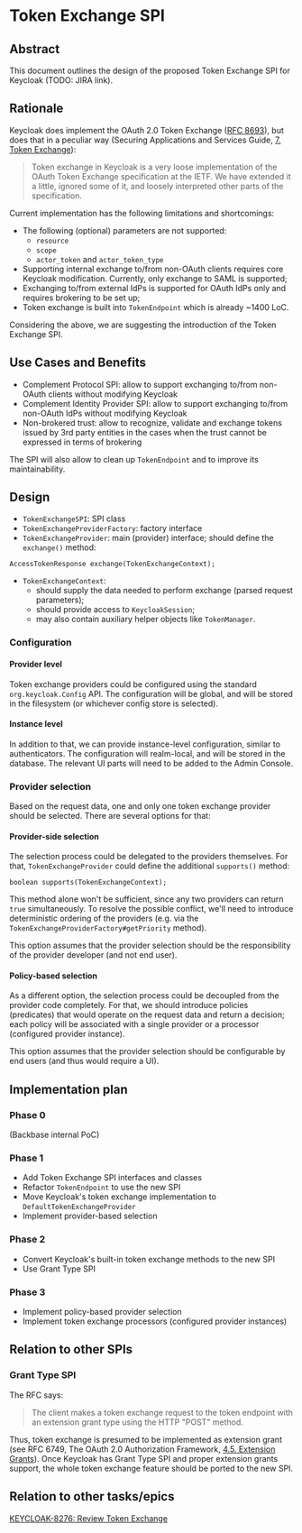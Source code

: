 # Token Exchange SPI

## Abstract
This document outlines the design of the proposed Token Exchange SPI for Keycloak (TODO: JIRA link).
## Rationale
Keycloak does implement the OAuth 2.0 Token Exchange ([RFC 8693](https://tools.ietf.org/html/rfc8693)), but does that in a peculiar way (Securing Applications and Services Guide, [7. Token Exchange](https://www.keycloak.org/docs/latest/securing_apps/index.html#_token-exchange)):
> Token exchange in Keycloak is a very loose implementation of the OAuth Token Exchange specification at the IETF. We have extended it a little, ignored some of it, and loosely interpreted other parts of the specification.

Current implementation has the following limitations and shortcomings:
* The following (optional) parameters are not supported:
	* `resource`
	* `scope`
	* `actor_token` and `actor_token_type`
* Supporting internal exchange to/from non-OAuth clients requires core Keycloak modification. Currently, only exchange to SAML is supported;
* Exchanging to/from external IdPs is supported for OAuth IdPs only and requires brokering to be set up;
* Token exchange is built into `TokenEndpoint` which is already ~1400 LoC.

Considering the above, we are suggesting the introduction of the Token Exchange SPI.

## Use Cases and Benefits
* Complement Protocol SPI: allow to support exchanging to/from non-OAuth clients without modifying Keycloak
* Complement Identity Provider SPI: allow to support exchanging to/from non-OAuth IdPs without modifying Keycloak
* Non-brokered trust: allow to recognize, validate and exchange tokens issued by 3rd party entities in the cases when the trust cannot be expressed in terms of brokering

The SPI will also allow to clean up `TokenEndpoint` and to improve its maintainability.

## Design
* `TokenExchangeSPI`: SPI class
* `TokenExchangeProviderFactory`: factory interface
* `TokenExchangeProvider`: main (provider) interface; should define the `exchange()` method:
```
AccessTokenResponse exchange(TokenExchangeContext);
```
* `TokenExchangeContext`:
	* should supply the data needed to perform exchange (parsed request parameters);
	* should provide access to `KeycloakSession`;
	* may also contain auxiliary helper objects like `TokenManager`.

### Configuration

#### Provider level
Token exchange providers could be configured using the standard `org.keycloak.Config` API. The configuration will be global, and will be stored in the filesystem (or whichever config store is selected).

#### Instance level
In addition to that, we can provide instance-level configuration, similar to authenticators. The configuration will realm-local, and will be stored in the database. The relevant UI parts will need to be added to the Admin Console.

### Provider selection
Based on the request data, one and only one token exchange provider should be selected. There are several options for that:

#### Provider-side selection
The selection process could be delegated to the providers themselves. For that, `TokenExchangeProvider` could define the additional `supports()` method:
```
boolean supports(TokenExchangeContext);
```
This method alone won't be sufficient, since any two providers can return `true` simultaneously. To resolve the possible conflict, we'll need to introduce deterministic ordering of the providers (e.g. via the `TokenExchangeProviderFactory#getPriority` method).

This option assumes that the provider selection should be the responsibility of the provider developer (and not end user).

#### Policy-based selection
As a different option, the selection process could be decoupled from the provider code completely. For that, we should introduce policies (predicates) that would operate on the request data and return a decision; each policy will be associated with a single provider or a processor (configured provider instance).

This option assumes that the provider selection should be configurable by end users (and thus would require a UI).

## Implementation plan
### Phase 0
(Backbase internal PoC)
### Phase 1
* Add Token Exchange SPI interfaces and classes
* Refactor `TokenEndpoint` to use the new SPI
* Move Keycloak's token exchange implementation to `DefaultTokenExchangeProvider`
* Implement provider-based selection
### Phase 2
* Convert Keycloak's built-in token exchange methods to the new SPI
* Use Grant Type SPI
### Phase 3
* Implement policy-based provider selection
* Implement token exchange processors (configured provider instances)
## Relation to other SPIs
### Grant Type SPI
The RFC says:
> The client makes a token exchange request to the token endpoint with
   an extension grant type using the HTTP "POST" method.

Thus, token exchange is presumed to be implemented as extension grant (see RFC 6749, The OAuth 2.0 Authorization Framework, [4.5. Extension Grants](https://tools.ietf.org/html/rfc6749#section-4.5)). Once Keycloak has Grant Type SPI and proper extension grants support, the whole token exchange feature should be ported to the new SPI.
## Relation to other tasks/epics
[KEYCLOAK-8276: Review Token Exchange](https://issues.redhat.com/browse/KEYCLOAK-8276)
